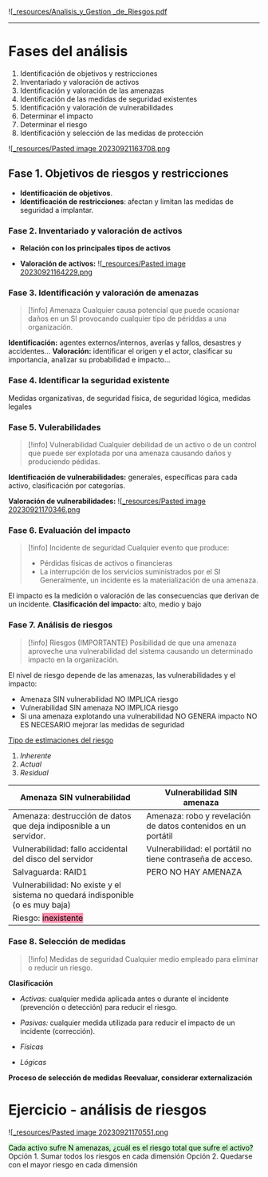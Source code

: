 ![[_resources/Analisis_y_Gestion _de_Riesgos.pdf](../1.%20Legislaci%C3%B3n%20y%20normativa%20sobre%20seguridad/_resources/Analisis_y_Gestion%20_de_Riesgos.pdf)

---

# Fases del análisis
1. Identificación de objetivos y restricciones
2. Inventariado y valoración de activos
3. Identificación y valoración de las amenazas
4. Identificación de las medidas de seguridad existentes
5. Identificación y valoración de vulnerabilidades
6. Determinar el impacto
7. Determinar el riesgo
8. Identificación y selección de las medidas de protección

![[_resources/Pasted image 20230921163708.png](../1.%20Legislaci%C3%B3n%20y%20normativa%20sobre%20seguridad/_resources/Pasted%20image%2020230921163708.png)

## Fase 1. Objetivos de riesgos y restricciones
- **Identificación de objetivos**.
- **Identificación de restricciones**: afectan y limitan las medidas de seguridad a implantar.
 
### Fase 2. Inventariado y valoración de activos
- **Relación con los principales tipos de activos**

- **Valoración de activos:** 
![[_resources/Pasted image 20230921164229.png](../1.%20Legislaci%C3%B3n%20y%20normativa%20sobre%20seguridad/_resources/Pasted%20image%2020230921164229.png)

### Fase 3. Identificación y valoración de amenazas
> [!info] Amenaza
> Cualquier causa potencial que puede ocasionar daños en un SI provocando cualquier tipo de périddas a una organización.

**Identificación:** agentes externos/internos, averías y fallos, desastres y accidentes...
**Valoración:** identificar el origen y el actor, clasificar su importancia, analizar su probabilidad e impacto...

### Fase 4. Identificar la seguridad existente
Medidas organizativas, de seguridad física, de seguridad lógica, medidas legales

### Fase 5. Vulerabilidades
> [!info] Vulnerabilidad
> Cualquier debilidad de un activo o de un control que puede ser explotada por una amenaza causando daños y produciendo pédidas.

**Identificación de vulnerabilidades:** generales, específicas para cada activo, clasificación por categorías.

**Valoración de vulnerabilidades:** ![[_resources/Pasted image 20230921170346.png](../1.%20Legislaci%C3%B3n%20y%20normativa%20sobre%20seguridad/_resources/Pasted%20image%2020230921170346.png)
### Fase 6. Evaluación del impacto
> [!info] Incidente de seguridad
> Cualquier evento que produce:
> - Pérdidas físicas de activos o financieras
> - La interrupción de los servicios suministrados por el SI
> Generalmente, un incidente es la materialización de una amenaza.

El impacto es la medición o valoración de las consecuencias que derivan de un incidente.
**Clasificación del impacto:** alto, medio y bajo
### Fase 7. Análisis de riesgos
> [!info] Riesgos (IMPORTANTE)
> Posibilidad de que una amenaza aproveche una vulnerabilidad del sistema causando un determinado impacto en la organización.

El nivel de riesgo depende de las amenazas, las vulnerabilidades y el impacto:
- Amenaza SIN vulnerabilidad NO IMPLICA riesgo
- Vulnerabilidad SIN amenaza NO IMPLICA riesgo
- Si una amenaza explotando una vulnerabilidad NO GENERA impacto NO ES NECESARIO mejorar las medidas de seguridad

<u>Tipo de estimaciones del riesgo</u>
1. *Inherente*
2. *Actual*
3. *Residual*

| Amenaza SIN vulnerabilidad                                                     | Vulnerabilidad SIN amenaza                                    |
| ------------------------------------------------------------------------------ | ------------------------------------------------------------- |
| Amenaza: destrucción de datos que deja indiposnible a un servidor.             | Amenaza: robo y revelación de datos contenidos en un portátil |
| Vulnerabilidad: fallo accidental del disco del servidor                        | Vulnerabilidad: el portátil no tiene contraseña de acceso.    |
| Salvaguarda: RAID1                                                             | PERO NO HAY AMENAZA                                                              |
| Vulnerabilidad: No existe y el sistema no quedará indisponible (o es muy baja) |                                                               |
| Riesgo: <mark style="background: #FF5582A6;">inexistente</mark>                |                                                               |

### Fase 8. Selección de medidas
> [!info] Medidas de seguridad
> Cualquier medio empleado para eliminar o reducir un riesgo.

**Clasificación**
- *Activas:* cualquier medida aplicada antes o durante el incidente (prevención o detección) para reducir el riesgo.
- *Pasivas:* cualquier medida utilizada para reducir el impacto de un incidente (corrección).

- *Físicas*
- *Lógicas*

**Proceso de selección de medidas**
**Reevaluar, considerar externalización**


# Ejercicio - análisis de riesgos
![[_resources/Pasted image 20230921170551.png](../1.%20Legislaci%C3%B3n%20y%20normativa%20sobre%20seguridad/_resources/Pasted%20image%2020230921170551.png)

<mark style="background: #BBFABBA6;">Cada activo sufre N amenazas, ¿cuál es el riesgo total que sufre el activo?</mark>
Opción 1. Sumar todos los riesgos en cada dimensión
Opción 2. Quedarse con el mayor riesgo en cada dimensión
